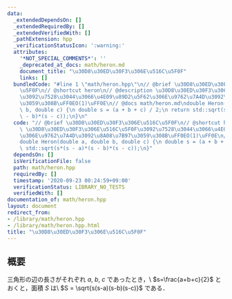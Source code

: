 ```yaml
---
data:
  _extendedDependsOn: []
  _extendedRequiredBy: []
  _extendedVerifiedWith: []
  _pathExtension: hpp
  _verificationStatusIcon: ':warning:'
  attributes:
    '*NOT_SPECIAL_COMMENTS*': ''
    _deprecated_at_docs: math/heron.md
    document_title: "\u30D8\u30ED\u30F3\u306E\u516C\u5F0F"
    links: []
  bundledCode: "#line 1 \"math/heron.hpp\"\n// @brief \u30D8\u30ED\u30F3\u306E\u516C\
    \u5F0F\n// @shortcut heron\n// @description \u30D8\u30ED\u30F3\u306E\u516C\u5F0F\
    \u3092\u7528\u3044\u3066\u4E09\u89D2\u5F62\u306E\u9762\u7A4D\u3092\u8A08\u7B97\
    \u3059\u308B\uFF0EO(1)\uFF0E\n// @docs math/heron.md\ndouble Heron(double a, double\
    \ b, double c) {\n double s = (a + b + c) / 2;\n return std::sqrt(s*(s - a)*(s\
    \ - b)*(s - c));\n}\n"
  code: "// @brief \u30D8\u30ED\u30F3\u306E\u516C\u5F0F\n// @shortcut heron\n// @description\
    \ \u30D8\u30ED\u30F3\u306E\u516C\u5F0F\u3092\u7528\u3044\u3066\u4E09\u89D2\u5F62\
    \u306E\u9762\u7A4D\u3092\u8A08\u7B97\u3059\u308B\uFF0EO(1)\uFF0E\n// @docs math/heron.md\n\
    double Heron(double a, double b, double c) {\n double s = (a + b + c) / 2;\n return\
    \ std::sqrt(s*(s - a)*(s - b)*(s - c));\n}"
  dependsOn: []
  isVerificationFile: false
  path: math/heron.hpp
  requiredBy: []
  timestamp: '2020-09-23 00:24:59+09:00'
  verificationStatus: LIBRARY_NO_TESTS
  verifiedWith: []
documentation_of: math/heron.hpp
layout: document
redirect_from:
- /library/math/heron.hpp
- /library/math/heron.hpp.html
title: "\u30D8\u30ED\u30F3\u306E\u516C\u5F0F"
---
```

## 概要

三角形の辺の長さがそれぞれ $a$, $b$, $c$ であったとき，\\
$s=\frac{a+b+c}{2}$ とおくと，面積 $S$ は\\
$S = \sqrt{s(s-a)(s-b)(s-c)}$
である．